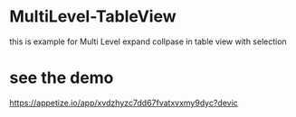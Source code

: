# MultiLevel-TableView

this is example for Multi Level expand collpase in table view with selection 

# see the demo

  https://appetize.io/app/xvdzhyzc7dd67fvatxvxmy9dyc?devic


